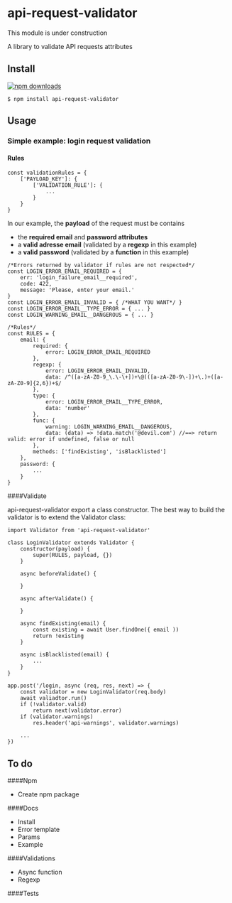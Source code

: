 # api-request-validator

This module is under construction

A library to validate API requests attributes

## Install

[![npm downloads](https://img.shields.io/npm/dm/api-request-validator.svg?style=flat-square)](http://npm-stat.com/charts.html?package=api-request-validator&from=2015-09-01)

	$ npm install api-request-validator

## Usage

### Simple example: login request validation

#### Rules

````sheel
const validationRules = {
	['PAYLOAD_KEY']: {
		['VALIDATION_RULE']: { 
			...
		}
	}
}
````

In our example, the **payload** of the request must be contains

- the **required email** and **password attributes**
- a **valid adresse email** (validated by a **regexp** in this example)
- a **valid password** (validated by a **function** in this example)

````sheet
/*Errors returned by validator if rules are not respected*/
const LOGIN_ERROR_EMAIL_REQUIRED = {
	err: 'login_failure_email__required',
	code: 422,
	message: 'Please, enter your email.'
}
const LOGIN_ERROR_EMAIL_INVALID = { /*WHAT YOU WANT*/ }
const LOGIN_ERROR_EMAIL__TYPE_ERROR = { ... }
const LOGIN_WARNING_EMAIL__DANGEROUS = { ... }

/*Rules*/
const RULES = {
	email: {
    	required: {
    		error: LOGIN_ERROR_EMAIL_REQUIRED
		},
		regexp: {
		    error: LOGIN_ERROR_EMAIL_INVALID,
		    data: /^([a-zA-Z0-9_\.\-\+])+\@(([a-zA-Z0-9\-])+\.)+([a-zA-Z0-9]{2,6})+$/
		},
		type: {
			error: LOGIN_ERROR_EMAIL__TYPE_ERROR,
			data: 'number'
		},
		func: {
			warning: LOGIN_WARNING_EMAIL__DANGEROUS,
			data: (data) => !data.match('@devil.com') //==> return valid: error if undefined, false or null
		},
		methods: ['findExisting', 'isBlacklisted']
	},
	password: {
		...
	}
}
````

####Validate

api-request-validator export a class constructor. The best way to build the validator is to extend the Validator class:

````sheet
import Validator from 'api-request-validator'
	
class LoginValidator extends Validator {
    constructor(payload) {
        super(RULES, payload, {})
    }
    
    async beforeValidate() {
    
    }
    
    async afterValidate() {
    
    }
    
    async findExisting(email) {
    	const existing = await User.findOne({ email ))
    	return !existing
    }
    
    async isBlacklisted(email) {
    	...
    }
}
````

````sheet
app.post('/login, async (req, res, next) => {
	const validator = new LoginValidator(req.body)
	await valiadtor.run()
	if (!validator.valid)
		return next(validator.error)
	if (validator.warnings)
		res.header('api-warnings', validator.warnings)
	
	...
})
````
## To do

####Npm
- Create npm package

####Docs
- Install
- Error template
- Params
- Example

####Validations

- Async function
- Regexp

####Tests